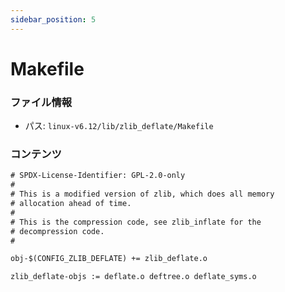 ```yaml
---
sidebar_position: 5
---
```

# Makefile

### ファイル情報

- パス: `linux-v6.12/lib/zlib_deflate/Makefile`

### コンテンツ

```txt
# SPDX-License-Identifier: GPL-2.0-only
#
# This is a modified version of zlib, which does all memory
# allocation ahead of time.
#
# This is the compression code, see zlib_inflate for the
# decompression code.
#

obj-$(CONFIG_ZLIB_DEFLATE) += zlib_deflate.o

zlib_deflate-objs := deflate.o deftree.o deflate_syms.o

```
